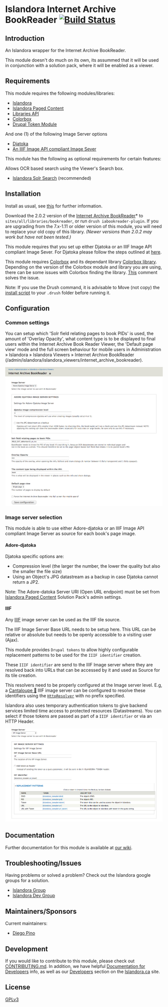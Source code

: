 # Islandora Internet Archive BookReader [![Build Status](https://travis-ci.org/Islandora/islandora_internet_archive_bookreader.png?branch=7.x)](https://travis-ci.org/Islandora/islandora_internet_archive_bookreader)

## Introduction

An Islandora wrapper for the Internet Archive BookReader.

This module doesn't do much on its own, its assummed that it will be used in conjunction with a solution pack, where it will be enabled as a viewer.

## Requirements

This module requires the following modules/libraries:

* [Islandora](https://github.com/islandora/islandora)
* [Islandora Paged Content](https://github.com/islandora/islandora_paged_content)
* [Libraries API](https://www.drupal.org/project/libraries)
* [Colorbox](https://www.drupal.org/project/colorbox)
* [Drupal Token Module](https://www.drupal.org/project/token)

And one (1) of the following Image Server options

* [Djatoka](http://sourceforge.net/apps/mediawiki/djatoka/index.php?title=Main_Page)
* [An IIIF Image API compliant Image Sever](#iiif)

This module has the following as optional requirements for certain features:

Allows OCR based search using the Viewer's Search box.

* [Islandora Solr Search](https://github.com/Islandora/islandora_solr_search/) (recommended)

## Installation

Install as usual, see [this](https://drupal.org/documentation/install/modules-themes/modules-7) for further information.

Download the 2.0.2 version of the [Internet Archive BookReader](https://github.com/internetarchive/bookreader/tree/2.0.2)* to `sites/all/libraries/bookreader`, or run `drush iabookreader-plugin`. If you are upgrading from the 7.x-1.11 or older version of this module, you will need to replace your old copy of this library. *(Newer versions than 2.0.2 may work but have not been tested.)*

This module requires that you set up either Djatoka or an IIIF Image API compliant Image Sever. For Djatoka please follow the steps outlined at [here](https://wiki.duraspace.org/display/ISLANDORA/Djatoka).

This module requires [Colorbox](https://www.drupal.org/project/colorbox) and its dependant library [Colorbox library](http://www.jacklmoore.com/colorbox/). Depending on the version of the Colorbox module and library you are using, there can be some issues with Colorbox finding the library. [This](https://www.drupal.org/node/1074474#comment-9137159) comment solves the issue.

Note: If you use the Drush command, it is advisable to Move (not copy) the [install script](https://github.com/islandora/islandora_internet_archive_bookreader/blob/7.x-1.11/islandora_internet_archive_bookreader.drush.inc) to your `.drush` folder before running it.

## Configuration

### Common settings

You can setup which 'Solr field relating pages to book PIDs' is used, the amount of 'Overlay Opacity', what content type is to be displayed to final users within the Internet Archive Book Reader Viewer, the 'Default page view' mode and the full screen behaviour for mobile users in Administration » Islandora » Islandora Viewers » Internet Archive BookReader (/admin/islandora/islandora_viewers/internet_archive_bookreader). 


![Configuration](docs/iabookreader-djatoka.png)

### Image server selection

This module is able to use either Adore-djatoka or an IIIF Image API compliant Image Server as source for each book's page image.

#### Adore-djatoka

Djatoka specific options are:

 * Compression level (the larger the number, the lower the quality but also the smaller the file size)
 * Using an Object's JPG datastream as a backup in case Djatoka cannot return a JP2. 

Note: The Adore-datoka Server URI (Open URL endpoint) must be set from [Islandora Paged Content](https://github.com/islandora/islandora_paged_content) Solution Pack's admin settings.


#### IIIF

Any [IIIF](http://iiif.io) image server can be used as the IIIF tile source.

The IIIF Image Server Base URL needs to be setup here. This URL can be relative or absolute but needs to be openly accessible to a visiting user (Ajax).

This module provides `Drupal tokens` to allow highly configurable replacement patterns to be used for the `IIIF identifier` creation.

These `IIIF identifier` are send to the IIIF Image server where they are resolved back into URLs that can be accessed by it and used as Source for its tile creation.

This resolvers need to be properly configured at the Image server level. E.g, a [Cantaloupe 🍈](https://medusa-project.github.io/cantaloupe/) IIIF image server can be configured to resolve these identifiers using the [`HttpResolver`](https://medusa-project.github.io/cantaloupe/manual/3.3/resolvers.html#HttpResolver) with no prefix specified.

Islandora also uses temporary authentication tokens to give backend services limited time access to protected resources (Datastreams). You can select if those tokens are passed as part of a `IIIF identifier` or via an HTTP Header.

![Configuration](docs/iabookreader-iiif.png)

## Documentation

Further documentation for this module is available at [our wiki](https://wiki.duraspace.org/display/ISLANDORA/Islandora+Internet+Archive+Bookreader).

## Troubleshooting/Issues

Having problems or solved a problem? Check out the Islandora google groups for a solution.

* [Islandora Group](https://groups.google.com/forum/?hl=en&fromgroups#!forum/islandora)
* [Islandora Dev Group](https://groups.google.com/forum/?hl=en&fromgroups#!forum/islandora-dev)

## Maintainers/Sponsors

Current maintainers:

* [Diego Pino](https://github.com/DiegoPino)

## Development

If you would like to contribute to this module, please check out [CONTRIBUTING.md](CONTRIBUTING.md). In addition, we have helpful [Documentation for Developers](https://github.com/Islandora/islandora/wiki#wiki-documentation-for-developers) info, as well as our [Developers](http://islandora.ca/developers) section on the [Islandora.ca](http://islandora.ca) site.

## License

[GPLv3](http://www.gnu.org/licenses/gpl-3.0.txt)
